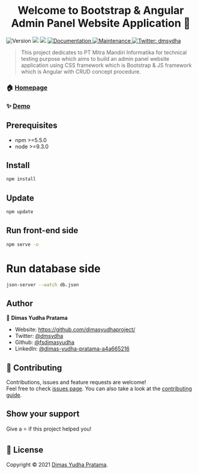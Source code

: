 <h1 align="center">Welcome to Bootstrap & Angular Admin Panel Website Application 👋</h1>
<p>
  <img alt="Version" src="https://img.shields.io/badge/version-0.11-blue.svg?cacheSeconds=2592000" />
  <img src="https://img.shields.io/badge/npm-%3E%3D5.5.0-blue.svg" />
  <img src="https://img.shields.io/badge/node-%3E%3D9.3.0-blue.svg" />
  <a href="https://github.com/dimasyudhaproject/dimasyudha/blob/master/README.md" target="_blank">
    <img alt="Documentation" src="https://img.shields.io/badge/documentation-yes-brightgreen.svg" />
  </a>
  <a href="https://github.com/kefranabg/readme-md-generator/graphs/commit-activity" target="_blank">
    <img alt="Maintenance" src="https://img.shields.io/badge/Maintained%3F-yes-green.svg" />
  </a>
  <a href="https://twitter.com/dmsydha" target="_blank">
    <img alt="Twitter: dmsydha" src="https://img.shields.io/twitter/follow/fsdimasyudha.svg?style=social" />
  </a>
</p>

> This project dedicates to PT Mitra Mandiri Informatika for technical testing purpose which aims to build an admin panel website application using CSS framework which is Bootstrap & JS framework which is Angular with CRUD concept procedure.

### 🏠 [Homepage](https://github.com/dimasyudhaproject/fsdimasyudha)

### ✨ [Demo](https://dimasyudhapratama.herokuapp.com/)

## Prerequisites

- npm >=5.5.0
- node >=9.3.0

## Install

```sh
npm install
```

## Update

```sh
npm update
```

## Run front-end side

```sh
npm serve -o
```

# Run database side

```sh
json-server --watch db.json
```

## Author

👤 **Dimas Yudha Pratama**

* Website: https://github.com/dimasyudhaproject/
* Twitter: [@dmsydha](https://twitter.com/fsdimasyudha)
* Github: [@fsdimasyudha](https://github.com/fsdimasyudha)
* LinkedIn: [@dimas-yudha-pratama-a4a665216](https://linkedin.com/in/dimas-yudha-pratama-a4a665216)

## 🤝 Contributing

Contributions, issues and feature requests are welcome!<br />Feel free to check [issues page](https://github.com/dimasyudhaproject/Angular-Bootstrap/issues). You can also take a look at the [contributing guide](https://github.com/kefranabg/readme-md-generator/blob/master/CONTRIBUTING.md).

## Show your support

Give a ⭐️ if this project helped you!

## 📝 License

Copyright © 2021 [Dimas Yudha Pratama](https://github.com/fsdimasyudha).<br />
